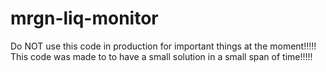 # mrgn-liq-monitor

Do NOT use this code in production for important things at the moment!!!!!\
This code was made to to have a small solution in a small span of time!!!!!

